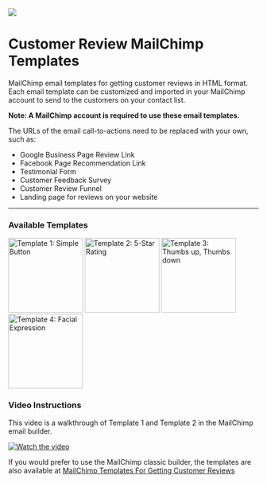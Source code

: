 <img src="https://mediaryte.com/wp-content/uploads/2018/03/mailchimp-templates-customer-review-system1a.jpg"/>

# Customer Review MailChimp Templates

MailChimp email templates for getting customer reviews in HTML format. Each email template can be customized and imported in your MailChimp account to send to the customers on your contact list.

<strong>Note: A MailChimp account is required to use these email templates.</strong>

The URLs of the email call-to-actions need to be replaced with your own, such as:
<ul>
  <li>Google Business Page Review Link</li>
  <li>Facebook Page Recommendation Link</li>
  <li>Testimonial Form</li>
  <li>Customer Feedback Survey</li>
  <li>Customer Review Funnel</li>
  <li>Landing page for reviews on your website</li>
</ul>

<hr/>

<h3>Available Templates</h3>
<p float="left">
  <img alt="Template 1: Simple Button" src="https://mediaryte.com/wp-content/uploads/2018/03/crs-mailchimp-template1a.jpg" width="150px"/>
  <img alt="Template 2: 5-Star Rating" src="https://mediaryte.com/wp-content/uploads/2018/03/crs-mailchimp-template2a.jpg" width="150px"/>
  <img alt="Template 3: Thumbs up, Thumbs down" src="https://mediaryte.com/wp-content/uploads/2023/11/Pasted-Image.jpg" width="150px"/>
  <img alt="Template 4: Facial Expression" src="https://mediaryte.com/wp-content/uploads/2023/11/customer-review-mailchimp-template4a.jpg" width="150px"/>
</p>

<h3>Video Instructions</h3>

This video is a walkthrough of Template 1 and Template 2 in the MailChimp email builder.

[![Watch the video](https://img.youtube.com/vi/ZWJxOJxlXX4/maxresdefault.jpg)](https://youtu.be/ZWJxOJxlXX4?si=MZUIRq4yGfckJ_Vy)

If you would prefer to use the MailChimp classic builder, the templates are also available at <a href="https://mediaryte.com/mailchimp-templates-for-getting-customer-reviews/" target="_blank">MailChimp Templates For Getting Customer Reviews</a>
